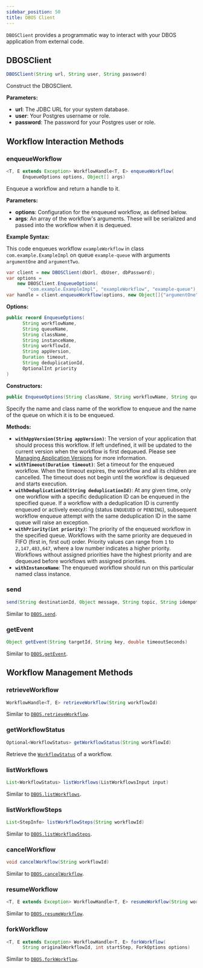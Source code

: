 ```yaml
---
sidebar_position: 50
title: DBOS Client
---
```


`DBOSClient` provides a programmatic way to interact with your DBOS application from external code.

## DBOSClient

```java
DBOSClient(String url, String user, String password)
```

Construct the DBOSClient.

**Parameters:**
- **url**: The JDBC URL for your system database.
- **user**: Your Postgres username or role.
- **password**: The password for your Postgres user or role.

## Workflow Interaction Methods

### enqueueWorkflow

```java
<T, E extends Exception> WorkflowHandle<T, E> enqueueWorkflow(
      EnqueueOptions options, Object[] args)
```

Enqueue a workflow and return a handle to it.

**Parameters:**
- **options**: Configuration for the enqueued workflow, as defined below.
- **args**: An array of the workflow's arguments. These will be serialized and passed into the workflow when it is dequeued.

**Example Syntax:**

This code enqueues workflow `exampleWorkflow` in class `com.example.ExampleImpl` on queue `example-queue` with arguments `argumentOne` and `argumentTwo`.

```java
var client = new DBOSClient(dbUrl, dbUser, dbPassword);
var options =
    new DBOSClient.EnqueueOptions(
        "com.example.ExampleImpl", "exampleWorkflow", "example-queue");
var handle = client.enqueueWorkflow(options, new Object[]{"argumentOne", "argumentTwo"});
```

**Options:**

```java
public record EnqueueOptions(
      String workflowName,
      String queueName,
      String className,
      String instanceName,
      String workflowId,
      String appVersion,
      Duration timeout,
      String deduplicationId,
      OptionalInt priority
)
```

**Constructors:**

```java
public EnqueueOptions(String className, String workflowName, String queueName)
```

Specify the name and class name of the workflow to enqueue and the name of the queue on which it is to be enqueued.

**Methods:**

- **`withAppVersion(String appVersion)`**: The version of your application that should process this workflow. 
If left undefined, it will be updated to the current version when the workflow is first dequeued.
Please see [Managing Application Versions](../../production/self-hosting/workflow-recovery#managing-application-versions) for more information.
- **`withTimeout(Duration timeout)`**:  Set a timeout for the enqueued workflow. When the timeout expires, the workflow and all its children are cancelled. The timeout does not begin until the workflow is dequeued and starts execution.
- **`withDeduplicationId(String deduplicationId)`**: At any given time, only one workflow with a specific deduplication ID can be enqueued in the specified queue. If a workflow with a deduplication ID is currently enqueued or actively executing (status `ENQUEUED` or `PENDING`), subsequent workflow enqueue attempt with the same deduplication ID in the same queue will raise an exception.
- **`withPriority(int priority)`**: The priority of the enqueued workflow in the specified queue. Workflows with the same priority are dequeued in FIFO (first in, first out) order. Priority values can range from `1` to `2,147,483,647`, where a low number indicates a higher priority. Workflows without assigned priorities have the highest priority and are dequeued before workflows with assigned priorities.
- **`withInstanceName`**: The enqueued workflow should run on this particular named class instance.



### send

```java
send(String destinationId, Object message, String topic, String idempotencyKey) 
```

Similar to [`DBOS.send`](./methods.md#send).

### getEvent

```java
Object getEvent(String targetId, String key, double timeoutSeconds)
```

Similar to [`DBOS.getEvent`](./methods.md#getevent).

## Workflow Management Methods

### retrieveWorkflow

```java
WorkflowHandle<T, E> retrieveWorkflow(String workflowId)
```

Similar to [`DBOS.retrieveWorkflow`](./methods.md#retrieveworkflow).

### getWorkflowStatus

```java
Optional<WorkflowStatus> getWorkflowStatus(String workflowId)
```

Retrieve the [`WorkflowStatus`](./methods.md#workflowstatus) of a workflow.

### listWorkflows

```java
List<WorkflowStatus> listWorkflows(ListWorkflowsInput input)
```

Similar to [`DBOS.listWorkflows`](./methods.md#listworkflows).

### listWorkflowSteps

```java
List<StepInfo> listWorkflowSteps(String workflowId)
```

Similar to [`DBOS.listWorkflowSteps`](./methods.md#listworkflowsteps).

### cancelWorkflow

```java
void cancelWorkflow(String workflowId)
```

Similar to [`DBOS.cancelWorkflow`](./methods.md#cancelworkflow).

### resumeWorkflow

```java
<T, E extends Exception> WorkflowHandle<T, E> resumeWorkflow(String workflowId)
```

Similar to [`DBOS.resumeWorkflow`](./methods.md#resumeworkflow).

### forkWorkflow

```java
<T, E extends Exception> WorkflowHandle<T, E> forkWorkflow(
      String originalWorkflowId, int startStep, ForkOptions options)
```

Similar to [`DBOS.forkWorkflow`](./methods.md#forkworkflow).
